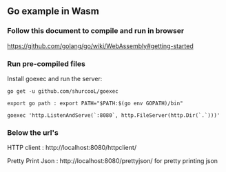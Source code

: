 ## Go example in Wasm

### Follow this document to compile and run in browser
<https://github.com/golang/go/wiki/WebAssembly#getting-started>

### Run pre-compiled files 
Install goexec and run the server: 
```shell 
go get -u github.com/shurcooL/goexec

export go path : export PATH="$PATH:$(go env GOPATH)/bin"

goexec 'http.ListenAndServe(`:8080`, http.FileServer(http.Dir(`.`)))'
```
### Below the url's
HTTP client : http://localhost:8080/httpclient/

Pretty Print Json : http://localhost:8080/prettyjson/ for pretty printing json
